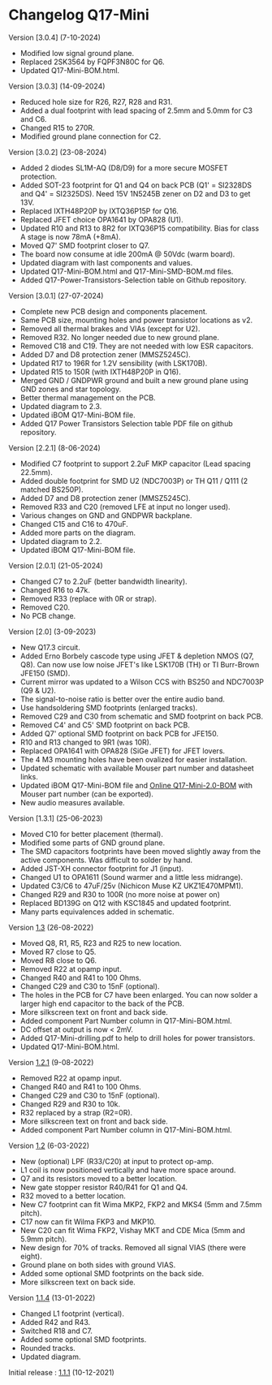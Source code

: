 # Changelog Q17-Mini

Version [3.0.4] (7-10-2024)

- Modified low signal ground plane.
- Replaced 2SK3564 by FQPF3N80C for Q6.
- Updated Q17-Mini-BOM.html.

Version [3.0.3] (14-09-2024)

- Reduced hole size for R26, R27, R28 and R31.
- Added a dual footprint with lead spacing of 2.5mm and 5.0mm for C3 and C6.
- Changed R15 to 270R.
- Modified ground plane connection for C2.

Version [3.0.2] (23-08-2024)

- Added 2 diodes SL1M-AQ (D8/D9) for a more secure MOSFET protection.
- Added SOT-23 footprint for Q1 and Q4 on back PCB (Q1' = SI2328DS and Q4' = SI2325DS). Need 15V 1N5245B zener on D2 and D3 to get 13V.
- Replaced IXTH48P20P by IXTQ36P15P for Q16.
- Replaced JFET choice OPA1641 by OPA828 (U1).
- Updated R10 and R13 to 8R2 for IXTQ36P15 compatibility. Bias for class A stage is now 78mA (+8mA).
- Moved Q7' SMD footprint closer to Q7.
- The board now consume at idle 200mA @ 50Vdc (warm board).
- Updated diagram with last components and values.
- Updated Q17-Mini-BOM.html and Q17-Mini-SMD-BOM.md files.
- Added Q17-Power-Transistors-Selection table on Github repository.

Version [3.0.1] (27-07-2024)

- Complete new PCB design and components placement.
- Same PCB size, mounting holes and power transistor locations as v2.
- Removed all thermal brakes and VIAs (except for U2).
- Removed R32. No longer needed due to new ground plane.
- Removed C18 and C19. They are not needed with low ESR capacitors.
- Added D7 and D8 protection zener (MMSZ5245C).
- Updated R17 to 196R for 1.2V sensibility (with LSK170B).
- Updated R15 to 150R (with IXTH48P20P in Q16).
- Merged GND / GNDPWR ground and built a new ground plane using GND zones and star topology.
- Better thermal management on the PCB.
- Updated diagram to 2.3.
- Updated iBOM Q17-Mini-BOM file.
- Added Q17 Power Transistors Selection table PDF file on github repository.

Version [2.2.1] (8-06-2024)

- Modified C7 footprint to support 2.2uF MKP capacitor (Lead spacing 22.5mm).
- Added double footprint for SMD U2 (NDC7003P) or TH Q11 / Q111 (2 matched BS250P).
- Added D7 and D8 protection zener (MMSZ5245C).
- Removed R33 and C20 (removed LFE at input no longer used).
- Various changes on GND and GNDPWR backplane.
- Changed C15 and C16 to 470uF.
- Added more parts on the diagram.
- Updated diagram to 2.2.
- Updated iBOM Q17-Mini-BOM file.

Version [2.0.1] (21-05-2024)

- Changed C7 to 2.2uF (better bandwidth linearity).
- Changed R16 to 47k.
- Removed R33 (replace with 0R or strap).
- Removed C20.
- No PCB change.

Version [2.0] (3-09-2023)

- New Q17.3 circuit.
- Added Erno Borbely cascode type using JFET & depletion NMOS (Q7, Q8). Can now use low noise JFET's like LSK170B (TH) or TI Burr-Brown JFE150 (SMD).
- Current mirror was updated to a Wilson CCS with BS250 and NDC7003P (Q9 & U2).
- The signal-to-noise ratio is better over the entire audio band.
- Use handsoldering SMD footprints (enlarged tracks).
- Removed C29 and C30 from schematic and SMD footprint on back PCB.
- Removed C4' and C5' SMD footprint on back PCB.
- Added Q7' optional SMD footprint on back PCB for JFE150.
- R10 and R13 changed to 9R1 (was 10R).
- Replaced OPA1641 with OPA828 (SiGe JFET) for JFET lovers.
- The 4 M3 mounting holes have been ovalized for easier installation.
- Updated schematic with available Mouser part number and datasheet links.
- Updated iBOM Q17-Mini-BOM file and <a href="https://audio.cyberkata.org/Q17-Mini-2.0.html">Online Q17-Mini-2.0-BOM</a> with Mouser part number (can be exported).
- New audio measures available.

Version [1.3.1] (25-06-2023)
- Moved C10 for better placement (thermal).
- Modified some parts of GND ground plane.
- The SMD capacitors footprints have been moved slightly away from the active components. Was difficult to solder by hand.
- Added JST-XH connector footprint for J1 (input).
- Changed U1 to OPA1611 (Sound warmer and a little less midrange).
- Updated C3/C6 to 47uF/25v (Nichicon Muse KZ UKZ1E470MPM1).
- Changed R29 and R30 to 100R (no more noise at power on)
- Replaced BD139G on Q12 with KSC1845 and updated footprint.
- Many parts equivalences added in schematic.

Version [1.3](https://github.com/stefaweb/Q17-a-QUAD405-audiophile-approach/commit/e14c5743dc9d61eb0646178def298882dcf551b0) (26-08-2022)

- Moved Q8, R1, R5, R23 and R25 to new location.
- Moved R7 close to Q5.
- Moved R8 close to Q6.
- Removed R22 at opamp input.
- Changed R40 and R41 to 100 Ohms.
- Changed C29 and C30 to 15nF (optional).
- The holes in the PCB for C7 have been enlarged. You can now solder a larger high end capacitor to the back of the PCB.
- More silkscreen text on front and back side.
- Added component Part Number column in Q17-Mini-BOM.html.
- DC offset at output is now < 2mV.
- Added Q17-Mini-drilling.pdf to help to drill holes for power transistors.
- Updated Q17-Mini-BOM.html.

Version [1.2.1](https://github.com/stefaweb/Q17-a-QUAD405-audiophile-approach/commit/6671ab5b4a45497aaad0a56b8615fdbb069a5a3f) (9-08-2022)

- Removed R22 at opamp input.
- Changed R40 and R41 to 100 Ohms.
- Changed C29 and C30 to 15nF (optional).
- Changed R29 and R30 to 10k.
- R32 replaced by a strap (R2=0R).
- More silkscreen text on front and back side.
- Added component Part Number column in Q17-Mini-BOM.html.

Version [1.2](https://github.com/stefaweb/Q17-a-QUAD405-audiophile-approach/tree/8caf9e90742d23102cca4e3eea3342eca072945a) (6-03-2022)

- New (optional) LPF (R33/C20) at input to protect op-amp.
- L1 coil is now positioned vertically and have more space around.
- Q7 and its resistors moved to a better location.
- New gate stopper resistor R40/R41 for Q1 and Q4.
- R32 moved to a better location.
- New C7 footprint can fit Wima MKP2, FKP2 and MKS4 (5mm and 7.5mm pitch).
- C17 now can fit Wilma FKP3 and MKP10.
- New C20 can fit Wima FKP2, Vishay MKT and CDE Mica (5mm and 5.9mm pitch).
- New design for 70% of tracks. Removed all signal VIAS (there were eight).
- Ground plane on both sides with ground VIAS.
- Added some optional SMD footprints on the back side.
- More silkscreen text on back side.

Version [1.1.4](https://github.com/stefaweb/Q17-a-QUAD405-audiophile-approach/tree/5d390576078fdaf95bd449d5fe2e2c45a9edb5e6) (13-01-2022)

- Changed L1 footprint (vertical).
- Added R42 and R43.
- Switched R18 and C7.
- Added some optional SMD footprints.
- Rounded tracks.
- Updated diagram.

Initial release : [1.1.1](https://github.com/stefaweb/Q17-a-QUAD405-audiophile-approach/tree/8860557ad7c0319b1982263380b270c39a1ce374) (10-12-2021)
